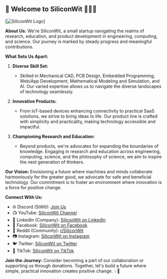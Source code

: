 ## 👋 Welcome to SiliconWit 👨‍💻🔧

[![SiliconWit Logo](https://github.com/SiliconWit/.github/images/SiliconWit_logo_boarder.png)]

**About Us:**
We're SiliconWit, a small startup navigating the realms of research, education, and product development in engineering, computing, and science. Our journey is marked by steady progress and meaningful contributions.

**What Sets Us Apart:**
1. **Diverse Skill Set:**
   - Skilled in Mechanical CAD, PCB Design, Embedded Programming, Web/App Development, Mathematical Modeling and Simulation, and AI. Our varied expertise allows us to navigate the diverse landscapes of technology seamlessly.

2. **Innovative Products:**
   - From IoT-based devices enhancing connectivity to practical SaaS solutions, we strive to bring ideas to life. Our product line is crafted with simplicity and practicality, making technology accessible and impactful.

3. **Championing Research and Education:**
   - Beyond products, we're advocates for expanding the boundaries of knowledge. Engaging in research and education across engineering, computing, science, and the philosophy of science, we aim to inspire the next generation of thinkers.

**Our Vision:**
Envisioning a future where machines and minds collaborate harmoniously for the greater good, we advocate for safe and beneficial technology. Our commitment is to foster an environment where innovation is a force for positive change.

**Connect With Us:**
- 🌐 Discord (SiWit): [Join Us](https://discord.gg/Qv2qguMJwK)
- 📺 YouTube: [SiliconWit Channel](https://www.youtube.com/@siliconwit)
- 🔗 LinkedIn (Company): [SiliconWit on LinkedIn](https://www.linkedin.com/company/siliconwit)
- 📘 Facebook: [SiliconWit on Facebook](https://www.facebook.com/siliconwit)
- 🔄 Reddit (Community): [r/SiliconWit](https://www.reddit.com/r/SiliconWit/)
- 📷 Instagram: [SiliconWit on Instagram](https://www.instagram.com/siliconwit/)
- 🐦 Twitter: [SiliconWit on Twitter](https://www.twitter.com/siliconwit)
- 🎵 TikTok: [SiliconWit on TikTok](https://www.tiktok.com/@siliconwit)

**Join the Journey:**
Consider becoming a part of our collaboration or supporting us through donations. Together, let's build a future where simple, practical innovation creates positive change. 💡🚀